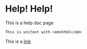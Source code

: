 # Help! Help!

This is a help doc page

```
This is unitext with <em>html</em>
```

This is a [link](../)
